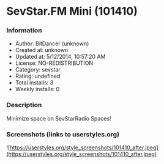 # SevStar.FM Mini (101410)

### Information
- Author: BitDancer (unknown)
- Created at: unknown
- Updated at: 5/12/2014, 10:57:20 AM
- License: NO-REDISTRIBUTION
- Category: sevstar
- Rating: undefined
- Total installs: 3
- Weekly installs: 0


### Description
Minimize space on SevStarRadio Spaces!


### Screenshots (links to userstyles.org)
![https://userstyles.org/style_screenshots/101410_after.jpeg](https://userstyles.org/style_screenshots/101410_after.jpeg)


